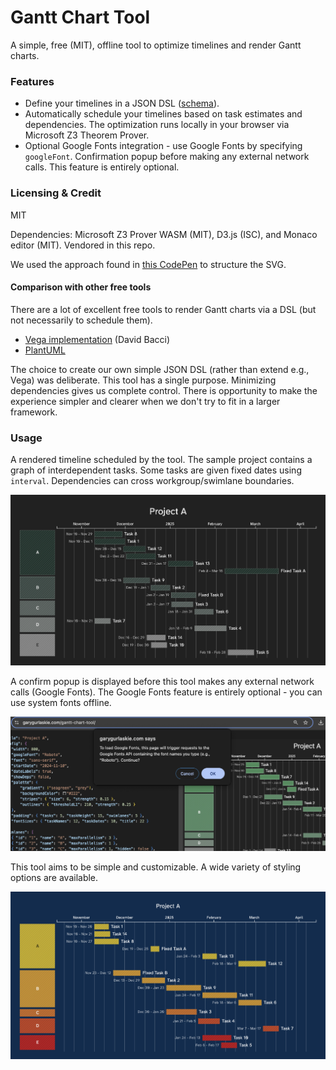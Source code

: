 # Gantt Chart Tool
A simple, free (MIT), offline tool to optimize timelines and render Gantt charts.

### Features
* Define your timelines in a JSON DSL ([schema](https://github.com/garyg1/gantt-chart-tool/blob/main/schema.json)).
* Automatically schedule your timelines based on task estimates and dependencies. The optimization runs locally in your browser via Microsoft Z3 Theorem Prover.
* Optional Google Fonts integration - use Google Fonts by specifying `googleFont`. Confirmation popup before making any external network calls. This feature is entirely optional.

### Licensing & Credit
MIT

Dependencies: Microsoft Z3 Prover WASM (MIT), D3.js (ISC), and Monaco editor (MIT). Vendored in this repo.

We used the approach found in [this CodePen](https://codepen.io/jey/pen/nOEeME) to structure the SVG.

#### Comparison with other free tools
There are a lot of excellent free tools to render Gantt charts via a DSL (but not necessarily to schedule them).
- [Vega implementation](https://github.com/PBI-David/Deneb-Showcase) (David Bacci)
- [PlantUML](https://plantuml.com/gantt-diagram)

The choice to create our own simple JSON DSL (rather than extend e.g., Vega) was deliberate. This tool has a single purpose. Minimizing dependencies gives us complete control. There is opportunity to make the experience simpler and clearer when we don't try to fit in a larger framework.

### Usage
A rendered timeline scheduled by the tool. The sample project contains a graph of interdependent tasks. Some tasks are given fixed dates using `interval`. Dependencies can cross workgroup/swimlane boundaries.

![An example timeline, showing a sample project with interdependent tasks](docs/images/Project%20A.timeline.2024-11-11.png)

A confirm popup is displayed before this tool makes any external network calls (Google Fonts). The Google Fonts feature is entirely optional - you can use system fonts offline.

![Google Fonts popup displayed](docs/images/Google%20Fonts%20consent%20popup.png)

This tool aims to be simple and customizable. A wide variety of styling options are available.

![Another example timeline, showing different options for color configuration](docs/images/Project%20A.timeline.2024-11-11.2.png)
